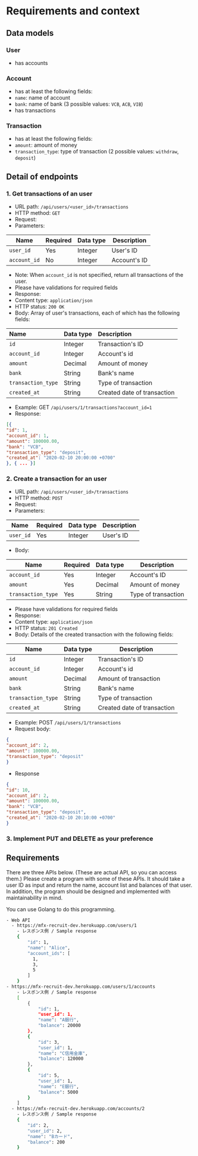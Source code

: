 # Requirements and context

## Data models
### User
- has accounts
### Account
- has at least the following fields:
- `name`: name of account
- `bank`: name of bank (3 possible values: `VCB`, `ACB`, `VIB`)
- has transactions
### Transaction
- has at least the following fields:
- `amount`: amount of money
- `transaction_type`: type of transaction (2 possible values: `withdraw`, `deposit`)
## Detail of endpoints
### 1. Get transactions of an user
- URL path: `/api/users/<user_id>/transactions`
- HTTP method: `GET`
- Request:
- Parameters:
  
| Name         | Required | Data type | Description  |
| ------------ | -------- | --------- | ------------ |
| `user_id`    | Yes      | Integer   | User's ID    |
| `account_id` | No       | Integer   | Account's ID |

- Note: When `account_id` is not specified, return all transactions of the user.
- Please have validations for required fields
- Response:
- Content type: `application/json`
- HTTP status: `200 OK`
- Body: Array of user's transactions, each of which has the following fields:
  
| Name               | Data type | Description                 |
| :----------------- | :-------- | :-------------------------- |
| `id`               | Integer   | Transaction's ID            |
| `account_id`       | Integer   | Account's id                |
| `amount`           | Decimal   | Amount of money             |
| `bank`             | String    | Bank's name                 |
| `transaction_type` | String    | Type of transaction         |
| `created_at`       | String    | Created date of transaction |

- Example: GET `/api/users/1/transactions?account_id=1`
- Response:
```json
[{
"id": 1,
"account_id": 1,
"amount": 100000.00,
"bank": "VCB",
"transaction_type": "deposit",
"created_at": "2020-02-10 20:00:00 +0700"
}, { ... }]
```

### 2. Create a transaction for an user
- URL path: `/api/users/<user_id>/transactions`
- HTTP method: `POST`
- Request:
- Parameters:
  
| Name      | Required | Data type | Description |
| --------- | -------- | --------- | ----------- |
| `user_id` | Yes      | Integer   | User's ID   |

- Body:
  
| Name               | Required | Data type | Description         |
| ------------------ | -------- | --------- | ------------------- |
| `account_id`       | Yes      | Integer   | Account's ID        |
| `amount`           | Yes      | Decimal   | Amount of money     |
| `transaction_type` | Yes      | String    | Type of transaction |

- Please have validations for required fields
- Response:
- Content type: `application/json`
- HTTP status: `201 Created`
- Body: Details of the created transaction with the following fields:
  
| Name               | Data type | Description                 |
| ------------------ | --------- | --------------------------- |
| `id`               | Integer   | Transaction's ID            |
| `account_id`       | Integer   | Account's id                |
| `amount`           | Decimal   | Amount of transaction       |
| `bank`             | String    | Bank's name                 |
| `transaction_type` | String    | Type of transaction         |
| `created_at`       | String    | Created date of transaction |

- Example: POST `/api/users/1/transactions`
- Request body:
```json
{
"account_id": 2,
"amount": 100000.00,
"transaction_type": "deposit"
}
```
- Response
```json
{
"id": 10,
"account_id": 2,
"amount": 100000.00,
"bank": "VCB",
"transaction_type": "deposit",
"created_at": "2020-02-10 20:10:00 +0700"
}
```
### 3. Implement PUT and DELETE as your preference

## Requirements

There are three APIs below. (These are actual API, so you can access them.)
Please create a program with some of these APIs. It should take a user ID as input and return the name, account list and balances of that user. In addition, the program should be designed and implemented with maintainability in mind.

You can use Golang to do this programming.

```sh
- Web API
  - https://mfx-recruit-dev.herokuapp.com/users/1
    - レスポンス例 / Sample response
    {
        "id": 1,
        "name": "Alice",
        "account_ids": [
          1,
          3,
          5
        ]
    }
- https://mfx-recruit-dev.herokuapp.com/users/1/accounts
    - レスポンス例 / Sample response
    [
        {
            "id": 1,
            "user_id": 1,
            "name": "A銀行",
            "balance": 20000
        },
        {
            "id": 3,
            "user_id": 1,
            "name": "C信用金庫",
            "balance": 120000
        },
        {
            "id": 5,
            "user_id": 1,
            "name": "E銀行",
            "balance": 5000
        }
    ]
  - https://mfx-recruit-dev.herokuapp.com/accounts/2
    - レスポンス例 / Sample response
    {
        "id": 2,
        "user_id": 2,
        "name": "Bカード",
        "balance": 200
    }
```